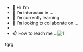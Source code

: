- 👋 Hi, I’m  
- 👀 I’m interested in ...
- 🌱 I’m currently learning ...
- 💞️ I’m looking to collaborate on ...
- 
- 📫 How to reach me ...![1](https://user-images.githubusercontent.com/107684398/174285662-dd83470f-44d8-49ab-989e-0ed94bc125d9.png)


<!---
FANYA-UK/FANYA-UK is a ✨ special ✨ repository because its `README.md` (this file) appears on your GitHub profile.
You can click the Preview link to take a look at your changes.
--->
tgrg
